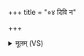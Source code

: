 +++
title = "०४ दिवि न"

+++
<details><summary>मूलम् (VS)</summary>

दि॒वि न के॒तुरधि॑ धायि हर्य॒तो वि॒व्यच॒द्वज्रो॒ हरि॑तो॒ न रंह्या॑। तु॒दद॒हिं हरि॑शिप्रो॒ य आ॑य॒सः स॒हस्र॑शोका अभवद्धरिम्भ॒रः ॥
</details>